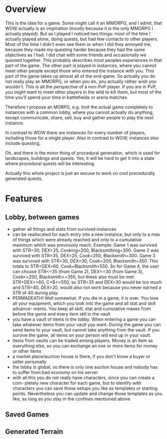 # Overview

This is the idea for a game. Some might call it an MMORPG, and I admit, that WOW
actually is an inspiration (mostly because it is the only MMORPG I actually
played).
But as I played I noticed two things: most of the time I actually played alone,
doing quests, but had few contacts to other players. Most of the time I didn't
even see them or when I did they annoyed me, because they made my questing
harder because they had the same objectives as I had.
I did chat with some friends and occasionally we quested together.
This probably describes most peoples experiences in that part of the game.
The other part is played in instances, where you cannot meet other people
except those who entered the instance with you. This part of the game takes up
almost all of the end-game.
So actually you do not really play an MMORPG, or when you do, you actually
rather wish you wouldn't.
This is all the perspective of a non-PvP player. If you are in PvP, you might
want to meet other players in the wild to kill them, but most of the time
you'll spend your time in battlefields or arena matches.

Therefore I propose an MORPG, e.g. limit the actual game completely to instances
with a common lobby, where you cannot actually do anything, except communicate,
share, sell, buy and gather people to play the next instance.

In contrast to WOW there are instances for every number of players, including
those for a single player. Also in contrast to WOW, instances also include
questing.

Oh, and there is the minor thing of procedural generation, which is used for
landscapes, buildings and quests. Yes, it will be hard to get it into a state
where procedural quests will be interesting.

Actually this whole project is just an excuse to work on cool procedurally
generated quests.

# Features

## Lobby, between games

- gather all things and stats from survived instances
- can be reallocated for each entry into a new instance, but only to a max
    of things which were already reached and only to a cumulative maximum which
    was previously reach. Example: Game 1 was survived with STR=30, DEX=25,
    Cooking=200, Blacksmithing=300. Game 2 was survived with STR=35, DEX=25,
    Cook=250, Blacksmith=300. Game 3 was survived with STR=30, DEX=30, Cook=200,
    Blacksmith=350. This totals to STR+DEX=60, Cook+Blacksmith=550. So for
    Game 4, the user can choose STR<=35 (from Game 2), DEX<=30 (from Game 3),
    Cook<=250, Blacksmith<=350, but these also must be met: STR+DEX<=60,
    C+B<=550, so STR=35 and DEX=30 would be too much and STR=40, DEX=20, would
    also not work because you never earned a STR of 40 during play.
- PERMADEATH! Well somewhat. If you die in a game, it is over. You lose all
    your equipment, which you took into the game and all stat and skill advance-
    ments. You keep all skill, stat and cumulative maxes from before the game
    and every item still in the vault
- you have a vault of items in the lobby. When entering a game you can take
    whatever items from your vault you want. During the game you can send items
    to your vault, but cannot take anything from the vault. If you survive the
    game, all items on your person will end up in your vault.
- items from vaults can be traded among players. Money is an item as everything
    else, so you can exchange an one or more items for money or other items
- a market place/auction house is there, if you don't know a buyer or seller
    personally
- the lobby is global, so there is only one auction house and nobody has to
    suffer from bad economy on his server
- with all this you do not really have characters, since you can create a com-
    pletely new character for each game, but to identify with characters you
    can save those setups you like as templates or starting points. Nevertheless
    you can update and change those templates as you like, as long as you stay
    in the confines mentioned above


## Saved Games

## Generated Terrain

